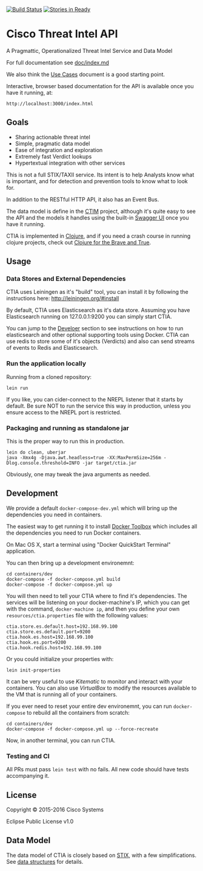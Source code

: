 [![Build Status](https://travis-ci.org/threatgrid/ctia.svg?branch=master)](https://travis-ci.org/threatgrid/ctia)
[![Stories in Ready](https://badge.waffle.io/threatgrid/ctia.png?label=ready&title=Ready)](https://waffle.io/threatgrid/ctia)
# Cisco Threat Intel API

A Pragmattic, Operationalized Threat Intel Service and Data Model

For full documentation see [doc/index.md](doc/index.md)

We also think the [Use Cases](doc/use_cases.md) document is a good
starting point.

Interactive, browser based documentation for the API is available once
you have it running, at:

    http://localhost:3000/index.html

## Goals

 * Sharing actionable threat intel
 * Simple, pragmatic data model
 * Ease of integration and exploration
 * Extremely fast Verdict lookups
 * Hypertextual integration with other services

This is not a full STIX/TAXII service.  Its intent is to help
Analysts know what is important, and for detection and prevention
tools to know what to look for.

In addition to the RESTful HTTP API, it also has an Event Bus.

The data model is define in the [CTIM](/threatgrid/ctim) project,
although it's quite easy to see the API and the models it handles
using the built-in [Swagger UI](http://localhost:3000/index.html) once
you have it running.

CTIA is implemented in [Clojure](http://clojure.org), and if you need
a crash course in running clojure projects, check out
[Clojure for the Brave and True](http://www.braveclojure.com/getting-started/).

## Usage

### Data Stores and External Dependencies

CTIA uses Leiningen as it's "build" tool, you can install it by
following the instructions here: http://leiningen.org/#install

By default, CTIA uses Elasticsearch as it's data store.  Assuming you
have Elasticsearch running on 127.0.0.1:9200 you can simply start
CTIA.

You can jump to the [Develoer](#Developer) section to see instructions
on how to run elasticsearch and other optional supporting tools using
Docker.  CTIA can use redis to store some of it's objects (Verdicts)
and also can send streams of events to Redis and Elasticsearch.

### Run the application locally

Running from a cloned repository:

`lein run`

If you like, you can cider-connect to the NREPL listener that it
starts by default.  Be sure NOT to run the service this way in
production, unless you ensure access to the NREPL port is restricted.

### Packaging and running as standalone jar

This is the proper way to run this in production.

```
lein do clean, uberjar
java -Xmx4g -Djava.awt.headless=true -XX:MaxPermSize=256m -Dlog.console.threshold=INFO -jar target/ctia.jar
```

Obviously, one may tweak the java arguments as needed.

## Development

We provide a default `docker-compose-dev.yml` which will bring up the
dependencies you need in containers.

The easiest way to get running it to install
[Docker Toolbox](https://www.docker.com/products/docker-toolbox) which
includes all the dependencies you need to run Docker containers.

On Mac OS X, start a terminal using "Docker QuickStart Terminal" application.

You can then bring up a development environemnt:
```
cd containers/dev
docker-compose -f docker-compose.yml build
docker-compose -f docker-compose.yml up
```

You will then need to tell your CTIA where to find it's dependencies.
The services will be listening on your docker-machine's IP, which you
can get with the command, `docker-machine ip`, and then you define
your own `resources/ctia.properties` file with the following values:

```
ctia.store.es.default.host=192.168.99.100
ctia.store.es.default.port=9200
ctia.hook.es.host=192.168.99.100
ctia.hook.es.port=9200
ctia.hook.redis.host=192.168.99.100
```

Or you could initialize your properties with:

```
lein init-properties
```

It can be very useful to use _Kitematic_ to monitor and interact with
your containers.  You can also use _VirtualBox_ to modify the
resources available to the VM that is running all of your containers.

If you ever need to reset your entire dev environemnt, you can run
`docker-compose` to rebuild all the containers from scratch:

```
cd containers/dev
docker-compose -f docker-compose.yml up --force-recreate
```

Now, in another terminal, you can run CTIA.


### Testing and CI

All PRs must pass `lein test` with no fails.  All new code should have
tests accompanying it.

## License

Copyright © 2015-2016 Cisco Systems

Eclipse Public License v1.0

## Data Model

The data model of CTIA is closely based on
[STIX](http://stixproject.github.io/data-model/), with a few
simplifications.  See [data structures](doc/data_structures.md) for details.
